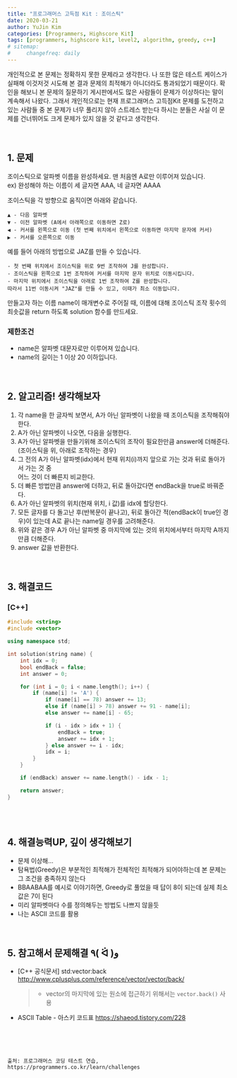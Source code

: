```yaml
---
title: "프로그래머스 고득점 Kit : 조이스틱"
date: 2020-03-21
author: YuJin Kim
categories: [Programmers, Highscore Kit]
tags: [programmers, highscore kit, level2, algorithm, greedy, c++]
# sitemap:
#     changefreq: daily
---
```


개인적으로 본 문제는 정확하지 못한 문제라고 생각한다. 나 또한 많은 테스트 케이스가 실패해 이것저것 시도해 본 결과 문제의 최적해가 아니더라도 통과되었기 때문이다. 확인을 해보니 본 문제의 질문하기 게시판에서도 많은 사람들이 문제가 이상하다는 말이 계속해서 나왔다. 그래서 개인적으로는 현재 프로그래머스 고득점Kit 문제를 도전하고 있는 사람들 중 본 문제가 너무 풀리지 않아 스트레스 받는다 하시는 분들은 사실 이 문제를 건너뛰어도 크게 문제가 있지 않을 것 같다고 생각한다.  
<br/>
<br/>

## 1. 문제

조이스틱으로 알파벳 이름을 완성하세요. 맨 처음엔 A로만 이루어져 있습니다.  
ex) 완성해야 하는 이름이 세 글자면 AAA, 네 글자면 AAAA

조이스틱을 각 방향으로 움직이면 아래와 같습니다.

```
▲ - 다음 알파벳
▼ - 이전 알파벳 (A에서 아래쪽으로 이동하면 Z로)
◀ - 커서를 왼쪽으로 이동 (첫 번째 위치에서 왼쪽으로 이동하면 마지막 문자에 커서)
▶ - 커서를 오른쪽으로 이동
```

예를 들어 아래의 방법으로 JAZ를 만들 수 있습니다.

```
- 첫 번째 위치에서 조이스틱을 위로 9번 조작하여 J를 완성합니다.
- 조이스틱을 왼쪽으로 1번 조작하여 커서를 마지막 문자 위치로 이동시킵니다.
- 마지막 위치에서 조이스틱을 아래로 1번 조작하여 Z를 완성합니다.
따라서 11번 이동시켜 "JAZ"를 만들 수 있고, 이때가 최소 이동입니다.
```

만들고자 하는 이름 name이 매개변수로 주어질 때, 이름에 대해 조이스틱 조작 횟수의 최솟값을 return 하도록 solution 함수를 만드세요.

### 제한조건

- name은 알파벳 대문자로만 이루어져 있습니다.
- name의 길이는 1 이상 20 이하입니다.
  <br/><br/><br/>

## 2. 알고리즘! 생각해보자

1. 각 name을 한 글자씩 보면서, A가 아닌 알파벳이 나왔을 때 조이스틱을 조작해줘야 한다.
2. A가 아닌 알파벳이 나오면, 다음을 실행한다.
3. A가 아닌 알파벳을 만들기위해 조이스틱의 조작이 필요한만큼 answer에 더해준다.  
   (조이스틱을 위, 아래로 조작하는 경우)
4. 그 전의 A가 아닌 알파벳(idx)에서 현재 위치(i)까지 앞으로 가는 것과 뒤로 돌아가서 가는 것 중  
   어느 것이 더 빠른지 비교한다.
5. 더 빠른 방법만큼 answer에 더하고, 뒤로 돌아갔다면 endBack을 true로 바꿔준다.
6. A가 아닌 알파벳의 위치(현재 위치, i 값)를 idx에 할당한다.
7. 모든 글자를 다 돌고난 후(반복문이 끝나고), 뒤로 돌아간 적(endBack이 true인 경우)이 있는데 A로 끝나는 name일 경우를 고려해준다.
8. 위와 같은 경우 A가 아닌 알파벳 중 마지막에 있는 것의 위치에서부터 마지막 A까지만큼 더해준다.
9. answer 값을 반환한다.  
   <br/><br/>

## 3. 해결코드

### [C++]

```c++
#include <string>
#include <vector>

using namespace std;

int solution(string name) {
    int idx = 0;
    bool endBack = false;
    int answer = 0;

    for (int i = 0; i < name.length(); i++) {
        if (name[i] != 'A') {
            if (name[i] == 78) answer += 13;
            else if (name[i] > 78) answer += 91 - name[i];
            else answer += name[i] - 65;

            if (i - idx > idx + 1) {
                endBack = true;
                answer += idx + 1;
            } else answer += i - idx;
            idx = i;
        }
    }

    if (endBack) answer += name.length() - idx - 1;

    return answer;
}
```

<br/><br/>

## 4. 해결능력UP, 깊이 생각해보기

- 문제 이상해...
- 탐욕법(Greedy)은 부분적인 최적해가 전체적인 최적해가 되어야하는데 본 문제는 그 조건을 충족하지 않는다
- BBAABAA를 예시로 이야기하면, Greedy로 풀었을 때 답이 8이 되는데 실제 최소 값은 7이 된다
- 미리 알파벳마다 수를 정의해두는 방법도 나쁘지 않을듯
- 나는 ASCII 코드를 활용
  <br/><br/><br/>

## 5. 참고해서 문제해결 ٩( ᐛ )و

- [C++ 공식문서] std:vector:back <http://www.cplusplus.com/reference/vector/vector/back/>
  > - vector의 마지막에 있는 원소에 접근하기 위해서는 `vector.back()` 사용
- ASCII Table - 아스키 코드표 <https://shaeod.tistory.com/228>

<br/><br/><br/>

```
출처: 프로그래머스 코딩 테스트 연습, https://programmers.co.kr/learn/challenges
```
